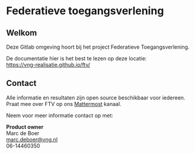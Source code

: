 # Federatieve toegangsverlening

## Welkom
Deze Gitlab omgeving hoort bij het project Federatieve Toegangsverlening. 

De documentatie hier is het best te lezen op deze locatie:<br>
https://vng-realisatie.github.io/ftv/

## Contact

Alle informatie en resultaten zijn open source beschikbaar voor iedereen.
Praat mee over FTV op ons [Mattermost](https://digilab.overheid.nl/chat/digilab/channels/federatieve-toegangsverlening) kanaal.

Neem voor meer informatie contact op met:

**Product owner**  
Marc de Boer  
[marc.deboer@vng.nl](mailto:marc.deboer@vng.nl)  
06-14460350